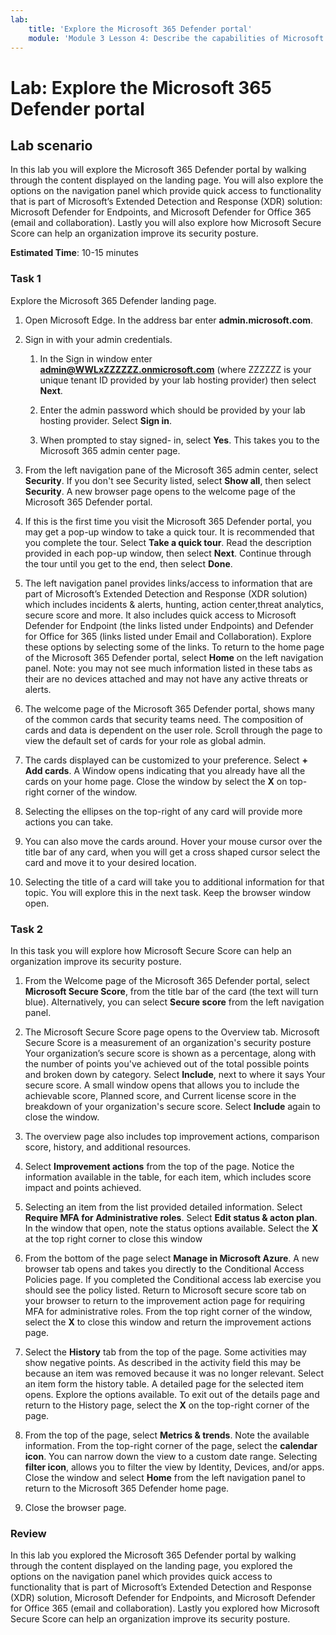 ```yaml
---
lab:
    title: 'Explore the Microsoft 365 Defender portal'
    module: 'Module 3 Lesson 4: Describe the capabilities of Microsoft security solutions: Describe threat protection with Microsoft 365 Defender'
---
```



# Lab: Explore the Microsoft 365 Defender portal

## Lab scenario

In this lab you will explore the Microsoft 365 Defender portal by walking through the content displayed on the landing page. You will also explore the options on the navigation panel which provide quick access to functionality that is part of Microsoft’s Extended Detection and Response (XDR) solution: Microsoft Defender for Endpoints, and Microsoft Defender for Office 365 (email and collaboration).  Lastly you will also explore how Microsoft Secure Score can help an organization improve its security posture.

**Estimated Time**: 10-15 minutes

### Task 1

Explore the Microsoft 365 Defender landing page.

1. Open Microsoft Edge. In the address bar enter **admin.microsoft.com**.

1. Sign in with your admin credentials.
    1. In the Sign in window enter **admin@WWLxZZZZZZ.onmicrosoft.com** (where ZZZZZZ is your unique tenant ID provided by your lab hosting provider) then select **Next**.

    1. Enter the admin password which should be provided by your lab hosting provider. Select **Sign in**.
    1. When prompted to stay signed- in, select **Yes**. This takes you to the Microsoft 365 admin center page.

1. From the left navigation pane of the Microsoft 365 admin center, select **Security**.  If you don't see Security listed, select **Show all**, then select **Security**.  A new browser page opens to the welcome page of the Microsoft 365 Defender portal.  

1. If this is the first time you visit the Microsoft 365 Defender portal, you may get a pop-up window to take a quick tour.  It is recommended that you complete the tour.  Select **Take a quick tour**.  Read the description provided in each pop-up window, then select **Next**. Continue through the tour until you get to the end, then select **Done**.

1. The left navigation panel provides links/access to information that are part of Microsoft’s Extended Detection and Response (XDR solution) which includes incidents & alerts, hunting, action center,threat analytics, secure score and more.  It also includes quick access to Microsoft Defender for Endpoint (the links listed under Endpoints) and Defender for Office for 365 (links listed under Email and Collaboration).  Explore these options by selecting some of the links.   To return to the home page of the Microsoft 365 Defender portal, select **Home** on the left navigation panel.  Note: you may not see much information listed in these tabs as their are no devices attached and may not have any active threats or alerts.

1. The welcome page of the Microsoft 365 Defender portal, shows many of the common cards that security teams need. The composition of cards and data is dependent on the user role. Scroll through the page to view the default set of cards for your role as global admin.

1. The cards displayed can be customized to your preference.  Select **+ Add cards**. A Window opens indicating that you already have all the cards on your home page.  Close the window by select the **X** on top-right corner of the window.

1. Selecting the ellipses on the top-right of any card will provide more actions you can take.  

1. You can also move the cards around. Hover your mouse cursor over the title bar of any card,  when you will get a cross shaped cursor select the card and move it to your desired location.

1. Selecting the title of a card will take you to additional information for that topic. You will explore this in the next task.  Keep the browser window open.

### Task 2

In this task you will explore how Microsoft Secure Score can help an organization improve its security posture.

1. From the Welcome page of the Microsoft 365 Defender portal, select **Microsoft Secure Score**, from the title bar of the card (the text will turn blue).  Alternatively, you can select **Secure score** from the left navigation panel.

1. The Microsoft Secure Score page opens to the Overview tab.  Microsoft Secure Score is a measurement of an organization's security posture Your organization’s secure score is shown as a percentage, along with the number of points you've achieved out of the total possible points and broken down by category. Select **Include**, next to where it says Your secure score.  A small window opens that allows you to include the achievable score, Planned score, and Current license score in the breakdown of your organization's secure score.  Select  **Include** again to close the window.

1. The overview page also includes top improvement actions, comparison score, history, and additional resources.

1. Select **Improvement actions** from the top of the page.  Notice the information available in the table, for each item, which includes score impact and points achieved.  

1. Selecting an item from the list provided detailed information.  Select **Require MFA for Administrative roles**.  Select **Edit status & acton plan**.  In the window that open, note the status options available. Select the **X** at the top right corner to close this window

1. From the bottom of the page select **Manage in Microsoft Azure**.  A new browser tab opens and takes you directly to the Conditional Access Policies page.  If you completed the Conditional access lab exercise you should see the policy listed. Return to Microsoft secure score tab on your browser to return to the improvement action page for requiring MFA for administrative roles. From the top right corner of the window, select the **X** to close this window and return the improvement actions page.

1. Select the **History** tab from the top of the page.  Some activities may show negative points.  As described in the activity field this may be because an item was removed because it was no longer relevant.  Select an item form the history table.  A detailed page for the selected item opens.  Explore the options available.  To exit out of the details page and return to the History page, select the **X** on the top-right corner of the page.

1. From the top of the page, select **Metrics & trends**.  Note the available information.  From the top-right corner of the page, select the **calendar icon**.  You can narrow down the view to a custom date range.  Selecting **filter icon**, allows you to filter the view by Identity, Devices, and/or apps.  Close the window and select **Home** from the left navigation panel to return to the Microsoft 365 Defender home page.

1. Close the browser page.

### Review

In this lab you explored the Microsoft 365 Defender portal by walking through the content displayed on the landing page, you explored the options on the navigation panel which provides quick access to functionality that is part of Microsoft’s Extended Detection and Response (XDR) solution, Microsoft Defender for Endpoints, and Microsoft Defender for Office 365 (email and collaboration).  Lastly you explored how Microsoft Secure Score can help an organization improve its security posture.
